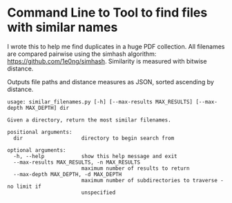 # Command Line to Tool to find files with similar names

I wrote this to help me find duplicates in a huge PDF collection. All filenames are compared pairwise using the simhash algorithm: https://github.com/1e0ng/simhash. Similarity is measured with bitwise distance.

Outputs file paths and distance measures as JSON, sorted ascending by distance.

```
usage: similar_filenames.py [-h] [--max-results MAX_RESULTS] [--max-depth MAX_DEPTH] dir

Given a directory, return the most similar filenames.

positional arguments:
  dir                   directory to begin search from

optional arguments:
  -h, --help            show this help message and exit
  --max-results MAX_RESULTS, -n MAX_RESULTS
                        maximum number of results to return
  --max-depth MAX_DEPTH, -d MAX_DEPTH
                        maximum number of subdirectories to traverse - no limit if
                        unspecified
```

